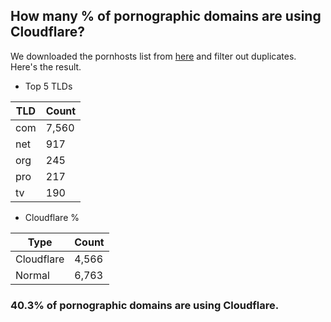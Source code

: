 ## How many % of pornographic domains are using Cloudflare?


We downloaded the pornhosts list from [here](https://mypdns.org/my-privacy-dns/porn-records) and filter out duplicates.
Here's the result.


[//]: # (start replacement)


- Top 5 TLDs

| TLD | Count |
| --- | --- |
| com | 7,560 |
| net | 917 |
| org | 245 |
| pro | 217 |
| tv | 190 |


- Cloudflare %

| Type | Count |
| --- | --- |
| Cloudflare | 4,566 |
| Normal | 6,763 |


### 40.3% of pornographic domains are using Cloudflare.